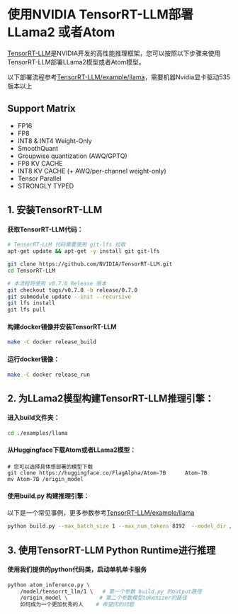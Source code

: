 # 使用NVIDIA TensorRT-LLM部署LLama2 或者Atom

[TensorRT-LLM](https://github.com/NVIDIA/TensorRT-LLM/tree/main)是NVIDIA开发的高性能推理框架，您可以按照以下步骤来使用TensorRT-LLM部署LLama2模型或者Atom模型。

以下部署流程参考[TensorRT-LLM/example/llama](https://github.com/NVIDIA/TensorRT-LLM/tree/main/examples/llama)，需要机器Nvidia显卡驱动535版本以上

## Support Matrix
  * FP16
  * FP8
  * INT8 & INT4 Weight-Only
  * SmoothQuant
  * Groupwise quantization (AWQ/GPTQ)
  * FP8 KV CACHE
  * INT8 KV CACHE (+ AWQ/per-channel weight-only)
  * Tensor Parallel
  * STRONGLY TYPED

## 1. 安装TensorRT-LLM
#### 获取TensorRT-LLM代码：

```bash
# TensorRT-LLM 代码需要使用 git-lfs 拉取
apt-get update && apt-get -y install git git-lfs

git clone https://github.com/NVIDIA/TensorRT-LLM.git
cd TensorRT-LLM

# 本流程将使用 v0.7.0 Release 版本
git checkout tags/v0.7.0 -b release/0.7.0
git submodule update --init --recursive
git lfs install
git lfs pull
```
#### 构建docker镜像并安装TensorRT-LLM
```bash
make -C docker release_build
```

#### 运行docker镜像：
```bash
make -C docker release_run
```

## 2. 为LLama2模型构建TensorRT-LLM推理引擎：

#### 进入build文件夹：
```bash
cd ./examples/llama
```

#### 从Huggingface下载Atom或者LLama2模型：
```
# 您可以选择具体想部署的模型下载
git clone https://huggingface.co/FlagAlpha/Atom-7B      Atom-7B
mv Atom-7B /origin_model
```

#### 使用build.py 构建推理引擎：
以下是一个常见事例，更多参数参考[TensorRT-LLM/example/llama](https://github.com/NVIDIA/TensorRT-LLM/tree/main/examples/llama)
```bash
python build.py --max_batch_size 1 --max_num_tokens 8192  --model_dir /origin_model --dtype float16  --remove_input_padding --use_inflight_batching --paged_kv_cache --use_weight_only --enable_context_fmha --use_gpt_attention_plugin float16  --use_gemm_plugin float16 --output_dir /model/tensorrt_llm/1 --world_size 1 --tp_size 1 --pp_size 1 --max_input_len 7168 --max_output_len 1024 --multi_block_mode --rotary_scaling dynamic 8.0 --rotary_base 500000
```

## 3. 使用TensorRT-LLM Python Runtime进行推理

#### 使用我们提供的python代码类，启动单机单卡服务
```bash
python atom_inference.py \
    /model/tensorrt_llm/1 \   # 第一个参数 build.py 的output路径
    /origin_model \          # 第二个参数模型tokenizer的路径
    如何成为一个更加优秀的人    # 希望问的问题
```